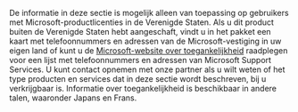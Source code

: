 De informatie in deze sectie is mogelijk alleen van toepassing op gebruikers met Microsoft-productlicenties in de Verenigde Staten. Als u dit product buiten de Verenigde Staten hebt aangeschaft, vindt u in het pakket een kaart met telefoonnummers en adressen van de Microsoft-vestiging in uw eigen land of kunt u de [Microsoft-website over toegankelijkheid](http://go.microsoft.com/fwlink/?LinkId=8431) raadplegen voor een lijst met telefoonnummers en adressen van Microsoft Support Services. U kunt contact opnemen met onze partner als u wilt weten of het type producten en services dat in deze sectie wordt beschreven, bij u verkrijgbaar is. Informatie over toegankelijkheid is beschikbaar in andere talen, waaronder Japans en Frans.

<!--HONumber=Jun16_HO4-->


